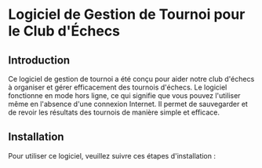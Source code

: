 # Logiciel de Gestion de Tournoi pour le Club d'Échecs

## Introduction

Ce logiciel de gestion de tournoi a été conçu pour aider notre club d'échecs à organiser et gérer efficacement des tournois d'échecs. Le logiciel fonctionne en mode hors ligne, ce qui signifie que vous pouvez l'utiliser même en l'absence d'une connexion Internet. Il permet de sauvegarder et de revoir les résultats des tournois de manière simple et efficace.

## Installation

Pour utiliser ce logiciel, veuillez suivre ces étapes d'installation :

